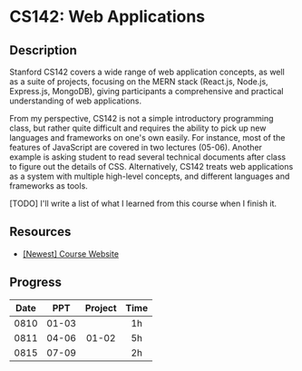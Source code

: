 # CS142: Web Applications

## Description

Stanford CS142 covers a wide range of web application concepts, as well as a suite of projects, focusing on the MERN stack (React.js, Node.js, Express.js, MongoDB), giving participants a comprehensive and practical understanding of web applications.

From my perspective, CS142 is not a simple introductory programming class, but rather quite difficult and requires the ability to pick up new languages and frameworks on one's own easily. For instance, most of the features of JavaScript are covered in two lectures (05-06). Another example is asking student to read several technical documents after class to figure out the details of CSS. Alternatively, CS142 treats web applications as a system with multiple high-level concepts, and different languages and frameworks as tools.

[TODO] I'll write a list of what I learned from this course when I finish it.

## Resources

- [[Newest] Course Website](https://web.stanford.edu/class/cs142/index.html)

## Progress

|Date   |PPT        |Project    |Time   |
|:-:    |:-:        |:-:        |:-:    |
|0810   |01-03      |           |1h     |
|0811   |04-06      |01-02      |5h     |
|0815   |07-09      |           |2h     |